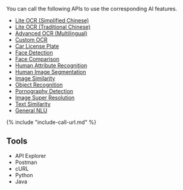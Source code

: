You can call the following APIs to use the corresponding AI features.

- [Lite OCR (Simplified Chinese)](deploy-general-ocr.md)
- [Lite OCR (Traditional Chinese)](deploy-general-ocr-traditional.md)
- [Advanced OCR (Multilingual)](deploy-advanced-ocr.md)
- [Custom OCR](deploy-custom-ocr.md)
- [Car License Plate](deploy-car-license-plate.md)
- [Face Detection](deploy-face-detection.md)
- [Face Comparison](deploy-face-comparison.md)
- [Human Attribute Recognition](deploy-human-attribute-recognition.md)
- [Human Image Segmentation](deploy-human-image-segmentation.md)
- [Image Similarity](deploy-image-similarity.md)
- [Object Recognition](deploy-object-recognition.md)
- [Pornography Detection](deploy-pornography-detection.md)
- [Image Super Resolution](deploy-image-super-resolution.md)
- [Text Similarity](deploy-text-similarity.md)
- [General NLU](deploy-general-nlu.md)

{%
  include "include-call-url.md"
%}

## Tools
- API Explorer
- Postman
- cURL
- Python
- Java
